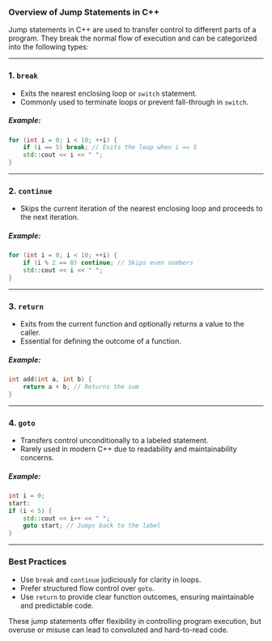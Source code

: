 ### Overview of Jump Statements in C++

Jump statements in C++ are used to transfer control to different parts of a program. They break the normal flow of execution and can be categorized into the following types:

---

### 1. **`break`**
- Exits the nearest enclosing loop or `switch` statement.
- Commonly used to terminate loops or prevent fall-through in `switch`.

##### Example:
```cpp
for (int i = 0; i < 10; ++i) {
    if (i == 5) break; // Exits the loop when i == 5
    std::cout << i << " ";
}
```

---

### 2. **`continue`**
- Skips the current iteration of the nearest enclosing loop and proceeds to the next iteration.

##### Example:
```cpp
for (int i = 0; i < 10; ++i) {
    if (i % 2 == 0) continue; // Skips even numbers
    std::cout << i << " ";
}
```

---

### 3. **`return`**
- Exits from the current function and optionally returns a value to the caller.
- Essential for defining the outcome of a function.

##### Example:
```cpp
int add(int a, int b) {
    return a + b; // Returns the sum
}
```

---

### 4. **`goto`**
- Transfers control unconditionally to a labeled statement.
- Rarely used in modern C++ due to readability and maintainability concerns.

##### Example:
```cpp
int i = 0;
start:
if (i < 5) {
    std::cout << i++ << " ";
    goto start; // Jumps back to the label
}
```

---

### Best Practices
- Use `break` and `continue` judiciously for clarity in loops.
- Prefer structured flow control over `goto`.
- Use `return` to provide clear function outcomes, ensuring maintainable and predictable code.

These jump statements offer flexibility in controlling program execution, but overuse or misuse can lead to convoluted and hard-to-read code.